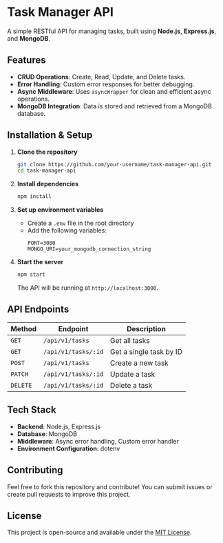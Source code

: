 

# **Task Manager API**  

A simple RESTful API for managing tasks, built using **Node.js**, **Express.js**, and **MongoDB**.

## **Features**
- **CRUD Operations**: Create, Read, Update, and Delete tasks.  
- **Error Handling**: Custom error responses for better debugging.  
- **Async Middleware**: Uses `asyncWrapper` for clean and efficient async operations.  
- **MongoDB Integration**: Data is stored and retrieved from a MongoDB database.  

## **Installation & Setup**
1. **Clone the repository**  
   ```sh
   git clone https://github.com/your-username/task-manager-api.git
   cd task-manager-api
   ```
2. **Install dependencies**  
   ```sh
   npm install
   ```
3. **Set up environment variables**  
   - Create a `.env` file in the root directory  
   - Add the following variables:  
     ```env
     PORT=3000
     MONGO_URI=your_mongodb_connection_string
     ```

4. **Start the server**  
   ```sh
   npm start
   ```
   The API will be running at `http://localhost:3000`.

## **API Endpoints**
| Method | Endpoint | Description |
|--------|---------|-------------|
| `GET` | `/api/v1/tasks` | Get all tasks |
| `GET` | `/api/v1/tasks/:id` | Get a single task by ID |
| `POST` | `/api/v1/tasks` | Create a new task |
| `PATCH` | `/api/v1/tasks/:id` | Update a task |
| `DELETE` | `/api/v1/tasks/:id` | Delete a task |

## **Tech Stack**
- **Backend**: Node.js, Express.js  
- **Database**: MongoDB  
- **Middleware**: Async error handling, Custom error handler  
- **Environment Configuration**: dotenv  

## **Contributing**
Feel free to fork this repository and contribute! You can submit issues or create pull requests to improve this project.

## **License**
This project is open-source and available under the [MIT License](LICENSE).

